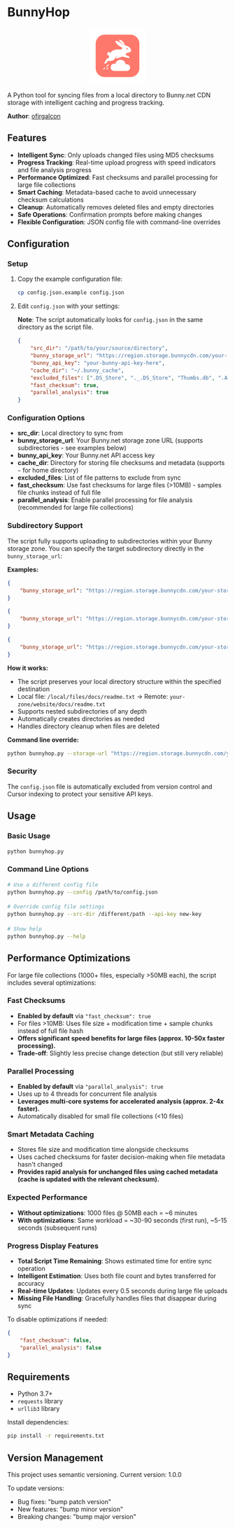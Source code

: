 # BunnyHop

<div align="center">
  <img src="icon.png" alt="BunnyHop Icon" width="128" height="128">
</div>

A Python tool for syncing files from a local directory to Bunny.net CDN storage with intelligent caching and progress tracking.

**Author**: [ofirgalcon](https://github.com/ofirgalcon)

## Features

- **Intelligent Sync**: Only uploads changed files using MD5 checksums
- **Progress Tracking**: Real-time upload progress with speed indicators and file analysis progress
- **Performance Optimized**: Fast checksums and parallel processing for large file collections
- **Smart Caching**: Metadata-based cache to avoid unnecessary checksum calculations
- **Cleanup**: Automatically removes deleted files and empty directories
- **Safe Operations**: Confirmation prompts before making changes
- **Flexible Configuration**: JSON config file with command-line overrides

## Configuration

### Setup

1. Copy the example configuration file:
   ```bash
   cp config.json.example config.json
   ```

2. Edit `config.json` with your settings:

   **Note**: The script automatically looks for `config.json` in the same directory as the script file.
   ```json
   {
       "src_dir": "/path/to/your/source/directory",
       "bunny_storage_url": "https://region.storage.bunnycdn.com/your-storage-zone",
       "bunny_api_key": "your-bunny-api-key-here",
       "cache_dir": "~/.bunny_cache",
       "excluded_files": [".DS_Store", "._.DS_Store", "Thumbs.db", ".AppleDouble"],
       "fast_checksum": true,
       "parallel_analysis": true
   }
   ```

### Configuration Options

- **src_dir**: Local directory to sync from
- **bunny_storage_url**: Your Bunny.net storage zone URL (supports subdirectories - see examples below)
- **bunny_api_key**: Your Bunny.net API access key
- **cache_dir**: Directory for storing file checksums and metadata (supports `~` for home directory)
- **excluded_files**: List of file patterns to exclude from sync
- **fast_checksum**: Use fast checksums for large files (>10MB) - samples file chunks instead of full file
- **parallel_analysis**: Enable parallel processing for file analysis (recommended for large file collections)

### Subdirectory Support

The script fully supports uploading to subdirectories within your Bunny storage zone. You can specify the target subdirectory directly in the `bunny_storage_url`:

**Examples:**

```json
{
    "bunny_storage_url": "https://region.storage.bunnycdn.com/your-storage-zone"
}
```

```json
{
    "bunny_storage_url": "https://region.storage.bunnycdn.com/your-storage-zone/website"
}
```

```json
{
    "bunny_storage_url": "https://region.storage.bunnycdn.com/your-storage-zone/projects/2024/website"
}
```

**How it works:**
- The script preserves your local directory structure within the specified destination
- Local file: `/local/files/docs/readme.txt` → Remote: `your-zone/website/docs/readme.txt`
- Supports nested subdirectories of any depth
- Automatically creates directories as needed
- Handles directory cleanup when files are deleted

**Command line override:**
```bash
python bunnyhop.py --storage-url "https://region.storage.bunnycdn.com/your-zone/subfolder"
```

### Security

The `config.json` file is automatically excluded from version control and Cursor indexing to protect your sensitive API keys.

## Usage

### Basic Usage
```bash
python bunnyhop.py
```

### Command Line Options
```bash
# Use a different config file
python bunnyhop.py --config /path/to/config.json

# Override config file settings
python bunnyhop.py --src-dir /different/path --api-key new-key

# Show help
python bunnyhop.py --help
```

## Performance Optimizations

For large file collections (1000+ files, especially >50MB each), the script includes several optimizations:

### Fast Checksums
- **Enabled by default** via `"fast_checksum": true`
- For files >10MB: Uses file size + modification time + sample chunks instead of full file hash
- **Offers significant speed benefits for large files (approx. 10-50x faster processing).**
- **Trade-off**: Slightly less precise change detection (but still very reliable)

### Parallel Processing
- **Enabled by default** via `"parallel_analysis": true`
- Uses up to 4 threads for concurrent file analysis
- **Leverages multi-core systems for accelerated analysis (approx. 2-4x faster).**
- Automatically disabled for small file collections (<10 files)

### Smart Metadata Caching
- Stores file size and modification time alongside checksums
- Uses cached checksums for faster decision-making when file metadata hasn't changed
- **Provides rapid analysis for unchanged files using cached metadata (cache is updated with the relevant checksum).**

### Expected Performance
- **Without optimizations**: 1000 files @ 50MB each = ~6 minutes
- **With optimizations**: Same workload = ~30-90 seconds (first run), ~5-15 seconds (subsequent runs)

### Progress Display Features
- **Total Script Time Remaining**: Shows estimated time for entire sync operation
- **Intelligent Estimation**: Uses both file count and bytes transferred for accuracy
- **Real-time Updates**: Updates every 0.5 seconds during large file uploads
- **Missing File Handling**: Gracefully handles files that disappear during sync

To disable optimizations if needed:
```json
{
    "fast_checksum": false,
    "parallel_analysis": false
}
```

## Requirements

- Python 3.7+
- `requests` library
- `urllib3` library

Install dependencies:
```bash
pip install -r requirements.txt
```

## Version Management

This project uses semantic versioning. Current version: 1.0.0

To update versions:
- Bug fixes: "bump patch version"
- New features: "bump minor version"
- Breaking changes: "bump major version" 